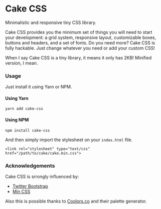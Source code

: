 # Cake CSS

Minimalistic and responsive tiny CSS library.

Cake CSS provides you the minimum set of things you will need to start your development: a grid system, responsive layout, customizable boxes, buttons and headers, and a set of fonts. Do you need more? Cake CSS is fully hackable. Just change whatever you need or add your custom CSS!

When I say Cake CSS is a tiny library, it means it only has 2KB! Minified version, I mean.

### Usage

Just install it using Yarn or NPM.

#### Using Yarn

    yarn add cake-css

#### Using NPM

    npm install cake-css

And then simply import the stylesheet on your `index.html` file.

    <link rel="stylesheet" type="text/css" href="/path/to/cake/cake.min.css">

### Acknowledgements

Cake CSS is srrongly influenced by:

* [Twitter Bootstrap](http://getboostrap.com)
* [Min CSS](http://mincss.com)

Also this is possible thanks to  [Coolors.co](https://coolors.co/) and their palette generator.
